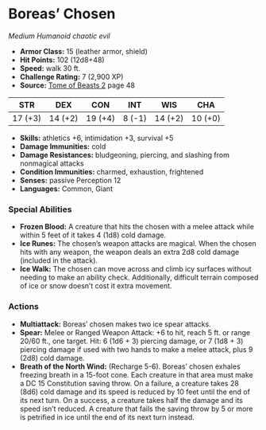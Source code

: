 # Boreas’ Chosen

*Medium* *Humanoid* *chaotic evil*

- **Armor Class:** 15 (leather armor, shield)
- **Hit Points:** 102 (12d8+48)
- **Speed:** walk 30 ft.
- **Challenge Rating:** 7 (2,900 XP)
- **Source:** [Tome of Beasts 2](https://koboldpress.com/kpstore/product/tome-of-beasts-2-for-5th-edition) page 48

| STR | DEX | CON | INT | WIS | CHA |
| --- | --- | --- | --- | --- | --- |
| 17 (+3) | 14 (+2) | 19 (+4) | 8 (-1) | 14 (+2) | 10 (+0) |

- **Skills:** athletics +6, intimidation +3, survival +5
- **Damage Immunities:** cold
- **Damage Resistances:** bludgeoning, piercing, and slashing from nonmagical attacks
- **Condition Immunities:** charmed, exhaustion, frightened
- **Senses:** passive Perception 12
- **Languages:** Common, Giant
### Special Abilities
- **Frozen Blood:** A creature that hits the chosen with a melee attack while within 5 feet of it takes 4 (1d8) cold damage.
- **Ice Runes:** The chosen’s weapon attacks are magical. When the chosen hits with any weapon, the weapon deals an extra 2d8 cold damage (included in the attack).
- **Ice Walk:** The chosen can move across and climb icy surfaces without needing to make an ability check. Additionally, difficult terrain composed of ice or snow doesn’t cost it extra movement.
### Actions
- **Multiattack:** Boreas’ chosen makes two ice spear attacks.
- **Spear:** Melee or Ranged Weapon Attack: +6 to hit, reach 5 ft. or range 20/60 ft., one target. Hit: 6 (1d6 + 3) piercing damage, or 7 (1d8 + 3) piercing damage if used with two hands to make a melee attack, plus 9 (2d8) cold damage.
- **Breath of the North Wind:** (Recharge 5-6). Boreas’ chosen exhales freezing breath in a 15-foot cone. Each creature in that area must make a DC 15 Constitution saving throw. On a failure, a creature takes 28 (8d6) cold damage and its speed is reduced by 10 feet until the end of its next turn. On a success, a creature takes half the damage and its speed isn’t reduced. A creature that fails the saving throw by 5 or more is petrified in ice until the end of its next turn instead.


